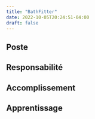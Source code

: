 ```yaml
---
title: "BathFitter"
date: 2022-10-05T20:24:51-04:00
draft: false
---
```


## Poste

## Responsabilité

## Accomplissement

## Apprentissage